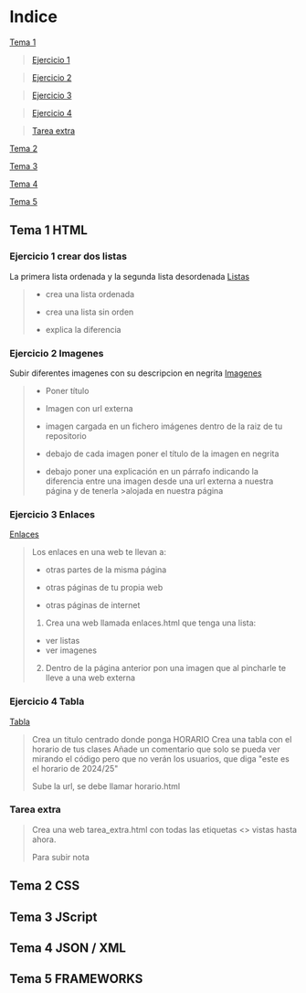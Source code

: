 
# Indice #
[Tema 1](#tema-1-html)
>[Ejercicio 1](#ejercicio-1-crear-dos-listas)

>[Ejercicio 2](#ejercicio-2-imagenes)

>[Ejercicio 3](#ejercicio-3-enlaces)

>[Ejercicio 4](#ejercicio-4-tablas)

>[Tarea extra](#tarea-extra)

[Tema 2](#tema-2-css)

[Tema 3](#tema-3-jscript)

[Tema 4](#tema-4-json--xml)

[Tema 5](#tema-5-frameworks)

## Tema 1 HTML ##
###  Ejercicio 1 crear dos listas ###
La primera lista ordenada y la segunda lista desordenada
[Listas ](/HTML/listas.html)
>- crea una lista ordenada
>
>- crea una lista sin orden
>
>- explica la diferencia

### Ejercicio 2 Imagenes ###
Subir diferentes imagenes con su descripcion en negrita
[Imagenes](/HTML/imagenes.html)

>- Poner título
>
>- Imagen con url externa
>
>- imagen cargada en un fichero imágenes dentro de la raiz de tu repositorio
>
>- debajo de cada imagen poner el título de la imagen en negrita
>
>- debajo poner una explicación en un párrafo indicando la diferencia entre una imagen desde una url externa a nuestra página y de tenerla >alojada en nuestra página

### Ejercicio 3 Enlaces ###
[Enlaces](/HTML/enlaces.html)
>Los enlaces en una web te llevan a:
>- otras partes de la misma página
>
>- otras páginas de tu propia web
>
>- otras páginas de internet
>
>
>1. Crea una web llamada enlaces.html que tenga una lista:
>- ver listas
>- ver imagenes
>
>2.  Dentro de la página anterior pon una imagen que al pincharle te lleve a una web externa


### Ejercicio 4 Tabla ###
[Tabla](/HTML/tablas.html)
>Crea un titulo centrado donde ponga HORARIO
>Crea una tabla con el horario de tus clases
>Añade un comentario que solo se pueda ver mirando el código pero que no verán los usuarios, que diga "este es el horario de 2024/25"
>
>
>Sube la url, se debe llamar horario.html


### Tarea extra ###
>Crea una web tarea_extra.html con todas las etiquetas <> vistas hasta ahora.
>
>Para subir nota

## Tema 2 CSS ##

## Tema 3 JScript ##

## Tema 4 JSON / XML ##

## Tema 5 FRAMEWORKS ##
